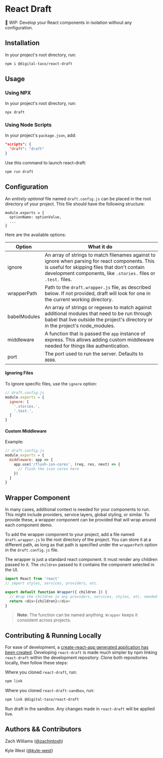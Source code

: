 # React Draft
📝 WIP: Develop your React components in isolation without any configuration.

## Installation

In your project's root directory, run:

```bash
npm i @digital-taco/react-draft
```

## Usage

### Using NPX

In your project's root directory, run:

```bash
npx draft
```

### Using Node Scripts

In your project's `package.json`, add:

```json
"scripts": {
  "draft": "draft"
}
```

Use this command to launch react-draft:

```bash
npm run draft
```

## Configuration

An _entirely optional_ file named `draft.config.js` can be placed in the root directory of your project. This file should have the following structure:

```
module.exports = {
  optionName: optionValue,
  ...
}
```

Here are the available options:

|Option     |What it do                                               |
|-----------|---------------------------------------------------------|
|ignore     |An array of strings to match filenames against to ignore when parsing for react components. This is useful for skipping files that don't contain development components, like `.stories.` files or `.test.` files.|
|wrapperPath|Path to the `draft.wrapper.js` file, as described below. If not provided, draft will look for one in the current working directory.|
|babelModules|An array of strings or regexes to match against additional modules that need to be run through babel that live outside the project's directory or in the project's node_modules.|
|middleware|A function that is passed the `app` instance of express. This allows adding custom middleware needed for things like authentication.|
|port|The port used to run the server. Defaults to `8080`.|

#### Ignoring Files

To ignore specific files, use the `ignore` option:

```js
// draft.config.js
module.exports = {
  ignore: [
    '.stories.',
    '.test.',
  ]
}
```

#### Custom Middleware

Example:

```js
// draft.config.js
module.exports = {
  middleware: app => {
    app.use('/flush-ion-cores', (req, res, next) => {
      // flush the icon cores here
    })
  }
}
```

## Wrapper Component

In many cases, additional context is needed for your components to run. This might include providers, service layers, global styling, or similar. To provide these, a wrapper component can be provided that will wrap around each component demo.

To add the wrapper component to your project, add a file named `draft.wrapper.js` to the root directory of the project. You can store it at a different path, as long as that path is specified under the `wrapperPath` option in the `draft.config.js` file.

The wrapper is just a standard react component. It must render any children passed to it. The `children` passed to it contains the component selected in the UI. 

```js
import React from 'react'
// import styles, services, providers, etc.

export default function Wrapper({ children }) {
  // Wrap the children in any providers, services, styles, etc. needed
  return <div>{children}</div>
}
```

> **Note**: The function can be named anything. `Wrapper` keeps it consistent across projects.

## Contributing & Running Locally

For ease of development, a [create-react-app generated application has been created](https://github.com/digital-taco/react-draft-sandbox). Developing `react-draft` is made much simpler by npm linking `react-draft` within the development repository. Clone both repositories locally, then follow these steps:

Where you cloned `react-draft`, run:

```bash
npm link
```

Where you cloned `react-draft-sandbox`, run:

```bash
npm link @digital-taco/react-draft
```

Run draft in the sandbox. Any changes made in `react-draft` will be applied live.

## Authors && Contributors

Zach Williams ([@zachintosh](https://github.com/zachintosh))

Kyle West ([@kyle-west](https://github.com/kyle-west))
